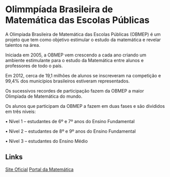 
# Olimmpíada Brasileira de Matemática das Escolas Públicas

A Olimpíada Brasileira de Matemática das Escolas Públicas (OBMEP) é um projeto que tem como objetivo estimular o estudo da matemática e revelar talentos na área.

Iniciada em 2005, a OBMEP vem crescendo a cada ano criando um ambiente estimulante para o estudo da Matemática entre alunos e professores de todo o país.

Em 2012, cerca de 19,1 milhões de alunos se inscreveram na competição e 99,4% dos municípios brasileiros estiveram representados.

Os sucessivos recordes de participação fazem da OBMEP a maior Olimpíada de Matemática do mundo.

Os alunos que participam da OBMEP  a fazem em duas fases e são divididos em três níveis:

• Nível 1 – estudantes de 6º e 7º anos do Ensino Fundamental

• Nível 2 – estudantes de 8º e 9º anos do Ensino Fundamental

• Nível 3 – estudantes do Ensino Médio

## Links

[Site Oficial](http://www.obmep.org.br/)
[Portal da Matemática](http://matematica.obmep.org.br/)
